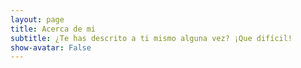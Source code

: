 ```yaml
---
layout: page
title: Acerca de mi
subtitle: ¿Te has descrito a ti mismo alguna vez? ¡Que difícil!
show-avatar: False 
---
```

